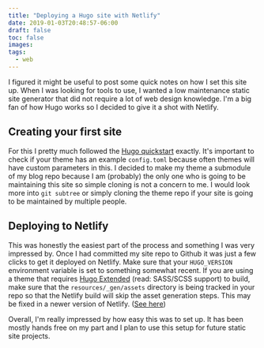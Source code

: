 ```yaml
---
title: "Deploying a Hugo site with Netlify"
date: 2019-01-03T20:48:57-06:00
draft: false
toc: false
images:
tags: 
  - web
---
```


I figured it might be useful to post some quick notes on how I set this site up. When I was looking for tools to use, I wanted a low maintenance static site generator that did not require a lot of web design knowledge. I'm a big fan of how Hugo works so I decided to give it a shot with Netlify.

## Creating your first site

For this I pretty much followed the [Hugo quickstart](https://gohugo.io/getting-started/quick-start/) exactly. It's important to check if your theme has an example `config.toml` because often themes will have custom parameters in this. I decided to make my theme a submodule of my blog repo because I am (probably) the only one who is going to be maintaining this site so simple cloning is not a concern to me. I would look more into `git subtree` or simply cloning the theme repo if your site is going to be maintained by multiple people.

## Deploying to Netlify

This was honestly the easiest part of the process and something I was very impressed by. Once I had committed my site repo to Github it was just a few clicks to get it deployed on Netlify. Make sure that your `HUGO_VERSION` environment variable is set to something somewhat recent. If you are using a theme that requires [Hugo Extended](https://gohugo.io/news/0.43-relnotes/) (read: SASS/SCSS support) to build, make sure that the `resources/_gen/assets` directory is being tracked in your repo so that the Netlify build will skip the asset generation steps. This may be fixed in a newer version of Netlify. ([See here](https://github.com/netlify/build-image/issues/182))

Overall, I'm really impressed by how easy this was to set up. It has been mostly hands free on my part and I plan to use this setup for future static site projects.
